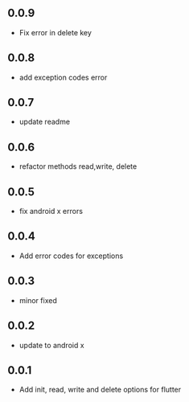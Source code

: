 ## 0.0.9

* Fix error in delete key
## 0.0.8

* add exception codes error
## 0.0.7

* update readme
## 0.0.6

* refactor methods read,write, delete
## 0.0.5

* fix android x errors

## 0.0.4

* Add error codes for exceptions

## 0.0.3

* minor fixed
## 0.0.2

* update to android x

## 0.0.1

* Add init, read, write and delete options for flutter
